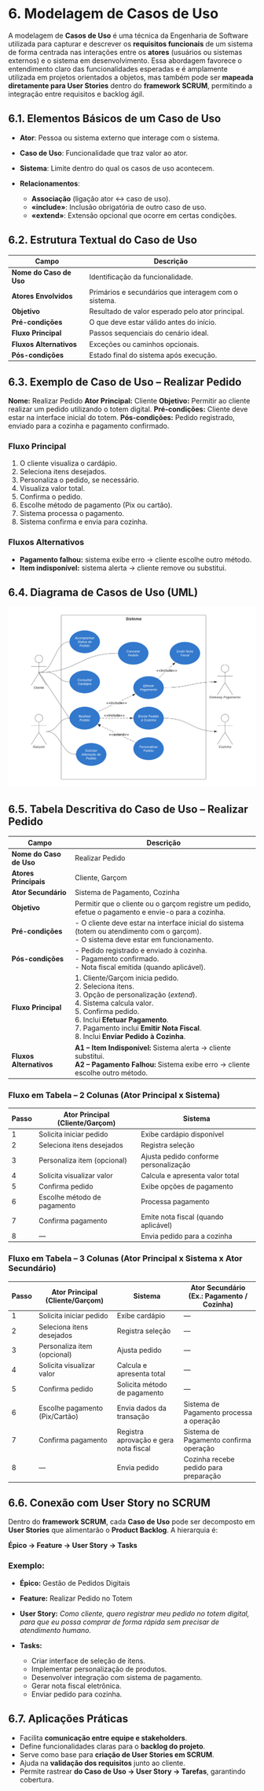 # 6. Modelagem de Casos de Uso

A modelagem de **Casos de Uso** é uma técnica da Engenharia de Software utilizada para capturar e descrever os **requisitos funcionais** de um sistema de forma centrada nas interações entre os **atores** (usuários ou sistemas externos) e o sistema em desenvolvimento.
Essa abordagem favorece o entendimento claro das funcionalidades esperadas e é amplamente utilizada em projetos orientados a objetos, mas também pode ser **mapeada diretamente para User Stories** dentro do **framework SCRUM**, permitindo a integração entre requisitos e backlog ágil.


## 6.1. Elementos Básicos de um Caso de Uso

* **Ator**: Pessoa ou sistema externo que interage com o sistema.
* **Caso de Uso**: Funcionalidade que traz valor ao ator.
* **Sistema**: Limite dentro do qual os casos de uso acontecem.
* **Relacionamentos**:

  * **Associação** (ligação ator ↔ caso de uso).
  * **«include»**: Inclusão obrigatória de outro caso de uso.
  * **«extend»**: Extensão opcional que ocorre em certas condições.


## 6.2. Estrutura Textual do Caso de Uso

| **Campo**               | **Descrição**                                        |
| ----------------------- | ---------------------------------------------------- |
| **Nome do Caso de Uso** | Identificação da funcionalidade.                     |
| **Atores Envolvidos**   | Primários e secundários que interagem com o sistema. |
| **Objetivo**            | Resultado de valor esperado pelo ator principal.     |
| **Pré-condições**       | O que deve estar válido antes do início.             |
| **Fluxo Principal**     | Passos sequenciais do cenário ideal.                 |
| **Fluxos Alternativos** | Exceções ou caminhos opcionais.                      |
| **Pós-condições**       | Estado final do sistema após execução.               |


## 6.3. Exemplo de Caso de Uso – Realizar Pedido

**Nome:** Realizar Pedido
**Ator Principal:** Cliente
**Objetivo:** Permitir ao cliente realizar um pedido utilizando o totem digital.
**Pré-condições:** Cliente deve estar na interface inicial do totem.
**Pós-condições:** Pedido registrado, enviado para a cozinha e pagamento confirmado.

### Fluxo Principal

1. O cliente visualiza o cardápio.
2. Seleciona itens desejados.
3. Personaliza o pedido, se necessário.
4. Visualiza valor total.
5. Confirma o pedido.
6. Escolhe método de pagamento (Pix ou cartão).
7. Sistema processa o pagamento.
8. Sistema confirma e envia para cozinha.

### Fluxos Alternativos

* **Pagamento falhou:** sistema exibe erro → cliente escolhe outro método.
* **Item indisponível:** sistema alerta → cliente remove ou substitui.


## 6.4. Diagrama de Casos de Uso (UML)

<img src="06 Diagrama Caso de Uso.png" alt="Diagrama de Caso de Uso" />

## 6.5. Tabela Descritiva do Caso de Uso – Realizar Pedido

| **Campo**               | **Descrição**                                                                                                                                                                                                                                                                      |
| ----------------------- | ---------------------------------------------------------------------------------------------------------------------------------------------------------------------------------------------------------------------------------------------------------------------------------- |
| **Nome do Caso de Uso** | Realizar Pedido                                                                                                                                                                                                                                                                    |
| **Atores Principais**   | Cliente, Garçom                                                                                                                                                                                                                                                                    |
| **Ator Secundário**     | Sistema de Pagamento, Cozinha                                                                                                                                                                                                                                                      |
| **Objetivo**            | Permitir que o cliente ou o garçom registre um pedido, efetue o pagamento e envie-o para a cozinha.                                                                                                                                                                                |
| **Pré-condições**       | - O cliente deve estar na interface inicial do sistema (totem ou atendimento com o garçom). <br> - O sistema deve estar em funcionamento.                                                                                                                                          |
| **Pós-condições**       | - Pedido registrado e enviado à cozinha. <br> - Pagamento confirmado. <br> - Nota fiscal emitida (quando aplicável).                                                                                                                                                               |
| **Fluxo Principal**     | 1. Cliente/Garçom inicia pedido.<br>2. Seleciona itens.<br>3. Opção de personalização (*extend*).<br>4. Sistema calcula valor.<br>5. Confirma pedido.<br>6. Inclui **Efetuar Pagamento**.<br>7. Pagamento inclui **Emitir Nota Fiscal**.<br>8. Inclui **Enviar Pedido à Cozinha**. |
| **Fluxos Alternativos** | **A1 – Item Indisponível:** Sistema alerta → cliente substitui. <br> **A2 – Pagamento Falhou:** Sistema exibe erro → cliente escolhe outro método.                                                                                                                                 |

### Fluxo em Tabela – 2 Colunas (Ator Principal x Sistema)

| **Passo** | **Ator Principal (Cliente/Garçom)** | **Sistema**                           |
| --------- | ----------------------------------- | ------------------------------------- |
| 1         | Solicita iniciar pedido             | Exibe cardápio disponível             |
| 2         | Seleciona itens desejados           | Registra seleção                      |
| 3         | Personaliza item (opcional)         | Ajusta pedido conforme personalização |
| 4         | Solicita visualizar valor           | Calcula e apresenta valor total       |
| 5         | Confirma pedido                     | Exibe opções de pagamento             |
| 6         | Escolhe método de pagamento         | Processa pagamento                    |
| 7         | Confirma pagamento                  | Emite nota fiscal (quando aplicável)  |
| 8         | —                                   | Envia pedido para a cozinha           |


### Fluxo em Tabela – 3 Colunas (Ator Principal x Sistema x Ator Secundário)

| **Passo** | **Ator Principal (Cliente/Garçom)** | **Sistema**                           | **Ator Secundário (Ex.: Pagamento / Cozinha)** |
| --------- | ----------------------------------- | ------------------------------------- | ---------------------------------------------- |
| 1         | Solicita iniciar pedido             | Exibe cardápio                        | —                                              |
| 2         | Seleciona itens desejados           | Registra seleção                      | —                                              |
| 3         | Personaliza item (opcional)         | Ajusta pedido                         | —                                              |
| 4         | Solicita visualizar valor           | Calcula e apresenta total             | —                                              |
| 5         | Confirma pedido                     | Solicita método de pagamento          | —                                              |
| 6         | Escolhe pagamento (Pix/Cartão)      | Envia dados da transação              | Sistema de Pagamento processa a operação       |
| 7         | Confirma pagamento                  | Registra aprovação e gera nota fiscal | Sistema de Pagamento confirma operação         |
| 8         | —                                   | Envia pedido                          | Cozinha recebe pedido para preparação          |


## 6.6. Conexão com User Story no SCRUM

Dentro do **framework SCRUM**, cada **Caso de Uso** pode ser decomposto em **User Stories** que alimentarão o **Product Backlog**.
A hierarquia é:

**Épico → Feature → User Story → Tasks**

### Exemplo:

* **Épico:** Gestão de Pedidos Digitais
* **Feature:** Realizar Pedido no Totem
* **User Story:**
  *Como cliente, quero registrar meu pedido no totem digital, para que eu possa comprar de forma rápida sem precisar de atendimento humano.*
* **Tasks:**

  * Criar interface de seleção de itens.
  * Implementar personalização de produtos.
  * Desenvolver integração com sistema de pagamento.
  * Gerar nota fiscal eletrônica.
  * Enviar pedido para cozinha.


## 6.7. Aplicações Práticas

* Facilita **comunicação entre equipe e stakeholders**.
* Define funcionalidades claras para o **backlog do projeto**.
* Serve como base para **criação de User Stories em SCRUM**.
* Ajuda na **validação dos requisitos** junto ao cliente.
* Permite rastrear **do Caso de Uso → User Story → Tarefas**, garantindo cobertura.
